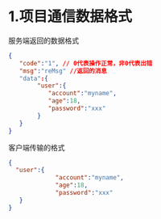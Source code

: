 # 1.项目通信数据格式

服务端返回的数据格式
```json
{
   "code":"1", // 0代表操作正常，非0代表出错
   "msg":"reMsg" //返回的消息
   "data":{
        "user":{
           "account":"myname",
           "age":18,
           "password":"xxx"
        }
   }
}
```

客户端传输的格式
```json
{
  "user":{
             "account":"myname",
             "age":18,
             "password":"xxx"
   }
}
```
